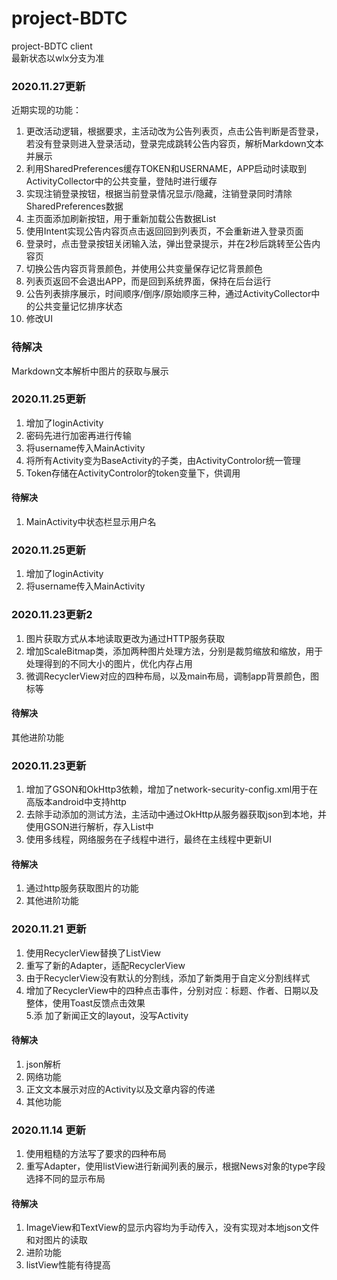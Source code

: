 # project-BDTC 
 project-BDTC client  
 最新状态以wlx分支为准

### 2020.11.27更新  
近期实现的功能：  
1. 更改活动逻辑，根据要求，主活动改为公告列表页，点击公告判断是否登录，若没有登录则进入登录活动，登录完成跳转公告内容页，解析Markdown文本并展示  
2. 利用SharedPreferences缓存TOKEN和USERNAME，APP启动时读取到ActivityCollector中的公共变量，登陆时进行缓存  
3. 实现注销登录按钮，根据当前登录情况显示/隐藏，注销登录同时清除SharedPreferences数据  
4. 主页面添加刷新按钮，用于重新加载公告数据List  
5. 使用Intent实现公告内容页点击返回回到列表页，不会重新进入登录页面  
6. 登录时，点击登录按钮关闭输入法，弹出登录提示，并在2秒后跳转至公告内容页  
7. 切换公告内容页背景颜色，并使用公共变量保存记忆背景颜色  
8. 列表页返回不会退出APP，而是回到系统界面，保持在后台运行  
9. 公告列表排序展示，时间顺序/倒序/原始顺序三种，通过ActivityCollector中的公共变量记忆排序状态
9. 修改UI  
### 待解决  
Markdown文本解析中图片的获取与展示

### 2020.11.25更新  

1. 增加了loginActivity  
2. 密码先进行加密再进行传输  
3. 将username传入MainActivity  
4. 将所有Activity变为BaseActivity的子类，由ActivityControlor统一管理  
5. Token存储在ActivityControlor的token变量下，供调用  

#### 待解决  
1. MainActivity中状态栏显示用户名  

### 2020.11.25更新

1. 增加了loginActivity
2. 将username传入MainActivity

### 2020.11.23更新2

1. 图片获取方式从本地读取更改为通过HTTP服务获取
2. 增加ScaleBitmap类，添加两种图片处理方法，分别是裁剪缩放和缩放，用于处理得到的不同大小的图片，优化内存占用
3. 微调RecyclerView对应的四种布局，以及main布局，调制app背景颜色，图标等

#### 待解决  
其他进阶功能

### 2020.11.23更新
1. 增加了GSON和OkHttp3依赖，增加了network-security-config.xml用于在高版本android中支持http  
2. 去除手动添加的测试方法，主活动中通过OkHttp从服务器获取json到本地，并使用GSON进行解析，存入List中  
3. 使用多线程，网络服务在子线程中进行，最终在主线程中更新UI  

#### 待解决  
1. 通过http服务获取图片的功能
2. 其他进阶功能

### 2020.11.21 更新
1. 使用RecyclerView替换了ListView  
2. 重写了新的Adapter，适配RecyclerView  
3. 由于RecyclerView没有默认的分割线，添加了新类用于自定义分割线样式  
4. 增加了RecyclerView中的四种点击事件，分别对应：标题、作者、日期以及整体，使用Toast反馈点击效果  
5.添 加了新闻正文的layout，没写Activity  

#### 待解决 
1. json解析  
2. 网络功能  
3. 正文文本展示对应的Activity以及文章内容的传递  
4. 其他功能  


### 2020.11.14 更新
1. 使用粗糙的方法写了要求的四种布局  
2. 重写Adapter，使用listView进行新闻列表的展示，根据News对象的type字段选择不同的显示布局  
#### 待解决  
1. ImageView和TextView的显示内容均为手动传入，没有实现对本地json文件和对图片的读取  
2. 进阶功能  
3. listView性能有待提高  
